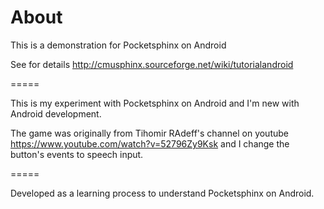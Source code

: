 About
=====

This is a demonstration for Pocketsphinx on Android

See for details http://cmusphinx.sourceforge.net/wiki/tutorialandroid

=====

This is my experiment with Pocketsphinx on Android and I'm new with Android development.

The game was originally from Tihomir RAdeff's channel on youtube
https://www.youtube.com/watch?v=52796Zy9Ksk
and I change the button's events to speech input.

=====

Developed as a learning process to understand Pocketsphinx on Android.